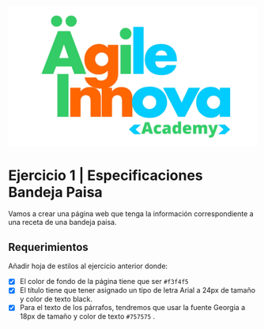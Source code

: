 ![Logo](https://github.com/JCampo1502/HTML_And_CSS_BasicConcepts/blob/master/Images/logo.png?raw=true)

# Ejercicio 1 | Especificaciones Bandeja Paisa
Vamos a crear una página web que tenga la información correspondiente a una receta de una bandeja paisa.

## Requerimientos

Añadir hoja de estilos al ejercicio anterior donde:
- [x]  El color de fondo de la página tiene que ser `#f3f4f5`
- [x]  El título tiene que tener asignado un tipo de letra Arial a 24px de tamaño y color de texto black.
- [x]  Para el texto de los párrafos, tendremos que usar la fuente Georgia a 18px de tamaño y color de texto `#757575` . 